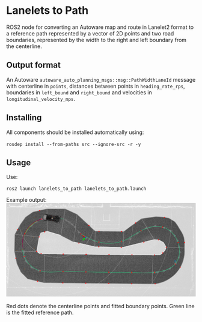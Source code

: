 # Lanelets to Path
ROS2 node for converting an Autoware map and route in Lanelet2 format to a reference path represented by a vector of 2D points and two road boundaries, represented by the width to the right and left boundary from the centerline.

## Output format

An Autoware `autoware_auto_planning_msgs::msg::PathWidthLaneId` message with centerline in `points`, distances between points in `heading_rate_rps`, boundaries in `left_bound` and `right_bound` and velocities in `longitudinal_velocity_mps`.



## Installing
All components should be installed automatically using:

`rosdep install --from-paths src --ignore-src -r -y`

## Usage
Use:

```
ros2 launch lanelets_to_path lanelets_to_path.launch
```

Example output:
![Example output](docs/example.png)

Red dots denote the centerline points and fitted boundary points. Green line is the fitted reference path.